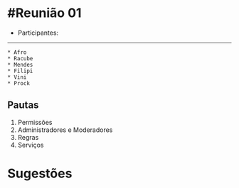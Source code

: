 #Reunião 01
==========


* Participantes:
----------------
    * Afro
    * Racube
    * Mendes
    * Filipi
    * Vini
    * Prock


Pautas
-------



1. Permissões 
2. Administradores e Moderadores
3. Regras
4. Serviços 

Sugestões
==========
